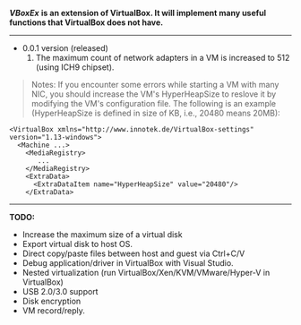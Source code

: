 _**VBoxEx**_ **is an extension of VirtualBox. It will implement many useful functions that VirtualBox does not have.**


---

  * 0.0.1 version (released)
    1. The maximum count of network adapters in a VM is increased to 512 (using ICH9 chipset).

> Notes: If you encounter some errors while starting a VM with many NIC, you should increase the VM's HyperHeapSize to reslove it by modifying the VM's configuration file. The following is an example (HyperHeapSize is defined in size of KB, i.e., 20480 means 20MB):
```
<VirtualBox xmlns="http://www.innotek.de/VirtualBox-settings" version="1.13-windows">
  <Machine ...>
    <MediaRegistry>
       ...
    </MediaRegistry>
    <ExtraData>
      <ExtraDataItem name="HyperHeapSize" value="20480"/>
    </ExtraData>
```


---


**TODO:**
  * Increase the maximum size of a virtual disk
  * Export virtual disk to host OS.
  * Direct copy/paste files between host and guest via Ctrl+C/V
  * Debug application/driver in VirtualBox with Visual Studio.
  * Nested virtualization (run VirtualBox/Xen/KVM/VMware/Hyper-V in VirtualBox)
  * USB 2.0/3.0 support
  * Disk encryption
  * VM record/reply.